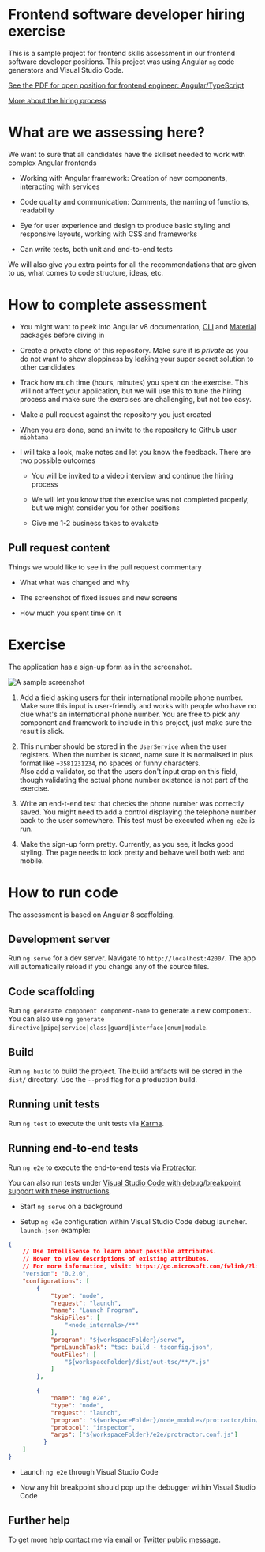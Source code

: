 # Frontend software developer hiring exercise

This is a sample project for frontend skills assessment in our frontend software developer positions. 
This project was using Angular `ng` code generators and Visual Studio Code.

[See the PDF for open position for frontend engineer: Angular/TypeScript](./frontend-engineer.pdf)

[More about the hiring process](https://github.com/miohtama/how-to-hire-developers)

# What are we assessing here?

We want to sure that all candidates have the skillset needed to work with complex Angular frontends

* Working with Angular framework: Creation of new components, interacting with services

* Code quality and communication: Comments, the naming of functions, readability

* Eye for user experience and design to produce basic styling and responsive layouts, working with CSS and frameworks

* Can write tests, both unit and end-to-end tests  

We will also give you extra points for all the recommendations that are given to us, what comes
to code structure, ideas, etc.

# How to complete assessment

* You might want to peek into Angular v8 documentation, [CLI](https://cli.angular.io/) and [Material](https://material.angular.io/) packages before diving in

* Create a private clone of this repository. Make sure it is *private* as you do not want to show sloppiness by leaking your super secret solution to other
  candidates

* Track how much time (hours, minutes) you spent on the exercise. This will not affect your application, but we will use this 
  to tune the hiring process and make sure the exercises are challenging, but not too easy.

* Make a pull request against the repository you just created 

* When you are done, send an invite to the repository to Github user `miohtama`

* I will take a look, make notes and let you know the feedback. There are two possible outcomes

    - You will be invited to a video interview and continue the hiring process

    - We will let you know that the exercise was not completed properly, but we might consider you for other positions 

    - Give me 1-2 business takes to evaluate

## Pull request content 

Things we would like to see in the pull request commentary

* What what was changed and why

* The screenshot of fixed issues and new screens

* How much you spent time on it

# Exercise

The application has a sign-up form as in the screenshot.

![A sample screenshot](https://raw.githubusercontent.com/miohtama/frontend-exercise/master/screenshot.png)

1. Add a field asking users for their international mobile phone number. Make sure this input is user-friendly 
   and works with people who have no clue what's an international phone number. You are free to 
   pick any component and framework to include in this project, just make sure the result is slick.

2. This number should be stored in the `UserService` when the user registers. When the number is stored,
   name sure it is normalised in plus format like `+3581231234`, no spaces or funny characters.  
   Also add a validator, so that the users don't input crap on this field, though validating the 
   actual phone number existence is not part of the exercise. 

3. Write an end-t-end test that checks the phone number was correctly saved. You might need to add a control displaying the telephone number back to the user somewhere.
   This test must be executed when `ng e2e` is run.

4. Make the sign-up form pretty. Currently, as you see, it lacks good styling. 
   The page needs to look pretty and behave well both web and mobile.

# How to run code

The assessment is based on Angular 8 scaffolding. 

## Development server

Run `ng serve` for a dev server. Navigate to `http://localhost:4200/`. The app will automatically reload if you change any of the source files.

## Code scaffolding

Run `ng generate component component-name` to generate a new component. You can also use `ng generate directive|pipe|service|class|guard|interface|enum|module`.

## Build

Run `ng build` to build the project. The build artifacts will be stored in the `dist/` directory. Use the `--prod` flag for a production build.

## Running unit tests

Run `ng test` to execute the unit tests via [Karma](https://karma-runner.github.io).

## Running end-to-end tests

Run `ng e2e` to execute the end-to-end tests via [Protractor](http://www.protractortest.org/).

You can also run tests under [Visual Studio Code with debug/breakpoint support with these instructions](https://github.com/microsoft/vscode-recipes/tree/master/Angular-CLI#debug-end-to-end-tests).

* Start `ng serve` on a background

* Setup `ng e2e` configuration within Visual Studio Code debug launcher. `launch.json` example:

```json
{
    // Use IntelliSense to learn about possible attributes.
    // Hover to view descriptions of existing attributes.
    // For more information, visit: https://go.microsoft.com/fwlink/?linkid=830387
    "version": "0.2.0",
    "configurations": [
        {
            "type": "node",
            "request": "launch",
            "name": "Launch Program",
            "skipFiles": [
                "<node_internals>/**"
            ],
            "program": "${workspaceFolder}/serve",
            "preLaunchTask": "tsc: build - tsconfig.json",
            "outFiles": [
                "${workspaceFolder}/dist/out-tsc/**/*.js"
            ]
        },

        {
            "name": "ng e2e",
            "type": "node",
            "request": "launch",
            "program": "${workspaceFolder}/node_modules/protractor/bin/protractor",
            "protocol": "inspector",
            "args": ["${workspaceFolder}/e2e/protractor.conf.js"]
          }                
    ]
}
```

* Launch `ng e2e` through Visual Studio Code

* Now any hit breakpoint should pop up the debugger within Visual Studio Code

## Further help

To get more help contact me via email or [Twitter public message](https://twitter.com/moo9000).
